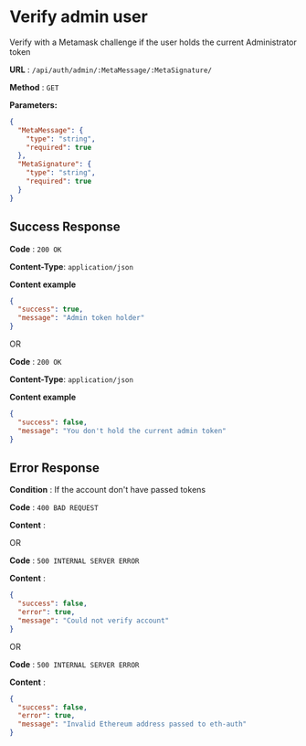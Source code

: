# Verify admin user

Verify with a Metamask challenge if the user holds the current Administrator token

**URL** : `/api/auth/admin/:MetaMessage/:MetaSignature/`

**Method** : `GET`

**Parameters:**

```json
{
  "MetaMessage": {
    "type": "string",
    "required": true
  },
  "MetaSignature": {
    "type": "string",
    "required": true
  }
}
```

## Success Response

**Code** : `200 OK`

**Content-Type**: `application/json`

**Content example**

```json
{
  "success": true,
  "message": "Admin token holder"
}
```

OR

**Code** : `200 OK`

**Content-Type**: `application/json`

**Content example**

```json
{
  "success": false,
  "message": "You don't hold the current admin token"
}
```

## Error Response

**Condition** : If the account don't have passed tokens

**Code** : `400 BAD REQUEST`

**Content** :

OR

**Code** : `500 INTERNAL SERVER ERROR`

**Content** :

```json
{
  "success": false,
  "error": true,
  "message": "Could not verify account"
}
```

OR

**Code** : `500 INTERNAL SERVER ERROR`

**Content** :

```json
{
  "success": false,
  "error": true,
  "message": "Invalid Ethereum address passed to eth-auth"
}
```
